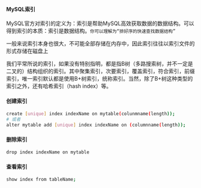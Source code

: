 #### MySQL索引
MySQL官方对索引的定义为：索引是帮助MySQL高效获取数据的数据结构。可以得到索引的本质：索引是数据结构。`你可以理解为“排好序的快速查找数据结构”`

一般来说索引本身也很大，不可能全部存储在内存中，因此索引往往以索引文件的形式存储在磁盘上

我们平常所说的索引，如果没有特别指明，都是指B树（多路搜索树，并不一定是二叉的）结构组织的索引。其中聚集索引，次要索引，覆盖索引，符合索引，前缀索引，唯一索引默认都是使用B+树索引，统称索引。当然，除了B+树这种类型的索引之外，还有哈希索引（hash index）等。

#### 创建索引
```sh
create [unique] index indexName on mytable(colunmname(length));
# 或者
alter mytable add [unique] index indexName on (columnname(length));
```
#### 删除索引
```sh
drop index indexName on mytable
```
#### 查看索引
```sh
show index from tableName;
```
